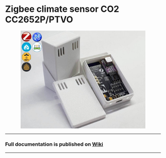 # Zigbee climate sensor CO2 CC2652P/PTVO

<div align="center">
<img width="80%" src="./images/RFS_CC2652_CO2_wiki.jpg">
</div>

---

### Full documentation is published on [Wiki](https://github.com/DIYZi/test/wiki)

---

